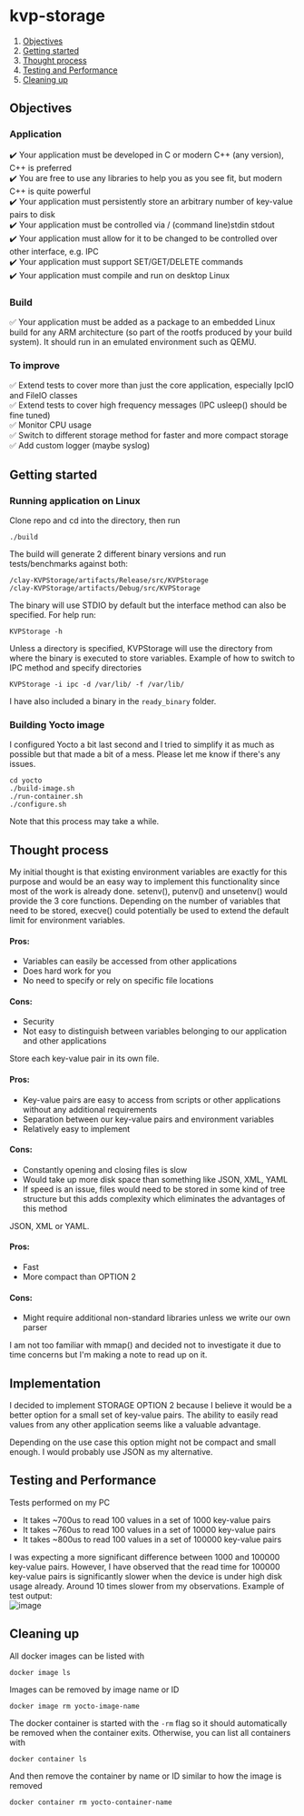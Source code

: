 # kvp-storage
1. [Objectives](#objectives)
2. [Getting started](#getting-started)
3. [Thought process](#thought-process)
4. [Testing and Performance](#testing-and-performance)
5. [Cleaning up](#cleaning-up)

## Objectives
### Application
:heavy_check_mark: Your application must be developed in C or modern C++ (any version), C++ is preferred</br>
:heavy_check_mark: You are free to use any libraries to help you as you see fit, but modern C++ is quite powerful</br>
:heavy_check_mark: Your application must persistently store an arbitrary number of key-value pairs to disk</br>
:heavy_check_mark: Your application must be controlled via / (command line)stdin stdout</br>
:heavy_check_mark: Your application must allow for it to be changed to be controlled over other interface, e.g. IPC</br>
:heavy_check_mark: Your application must support SET/GET/DELETE commands</br>
:heavy_check_mark: Your application must compile and run on desktop Linux</br>

### Build
:white_check_mark: Your application must be added as a package to an embedded Linux build for any ARM architecture (so part of the rootfs produced by
your build system). It should run in an emulated environment such as QEMU.

### To improve
:white_check_mark: Extend tests to cover more than just the core application, especially IpcIO and FileIO classes</br>
:white_check_mark: Extend tests to cover high frequency messages (IPC usleep() should be fine tuned)</br>
:white_check_mark: Monitor CPU usage</br>
:white_check_mark: Switch to different storage method for faster and more compact storage</br>
:white_check_mark: Add custom logger (maybe syslog)

## Getting started
### Running application on Linux
Clone repo and cd into the directory, then run
```
./build
```
The build will generate 2 different binary versions and run tests/benchmarks against both:
```
/clay-KVPStorage/artifacts/Release/src/KVPStorage
/clay-KVPStorage/artifacts/Debug/src/KVPStorage
```
The binary will use STDIO by default but the interface method can also be specified. For help run:
```
KVPStorage -h
```
Unless a directory is specified, KVPStorage will use the directory from where the binary is executed to store variables.
Example of how to switch to IPC method and specify directories
```
KVPStorage -i ipc -d /var/lib/ -f /var/lib/
```
I have also included a binary in the `ready_binary` folder.
### Building Yocto image
I configured Yocto a bit last second and I tried to simplify it as much as possible but that made a bit of a mess. Please let me know if there's any issues.
```
cd yocto
./build-image.sh
./run-container.sh 
./configure.sh
```
Note that this process may take a while.

## Thought process
My initial thought is that existing environment variables are exactly for this purpose and would be an easy way to implement this functionality since most of the work is already done. setenv(), putenv() and unsetenv() would provide the 3 core functions. Depending on the number of variables that need to be stored, execve() could potentially be used to extend the default limit for environment variables.<br/>
#### Pros:
* Variables can easily be accessed from other applications
* Does hard work for you
* No need to specify or rely on specific file locations<br/>
#### Cons:
* Security
* Not easy to distinguish between variables belonging to our application and other applications

Store each key-value pair in its own file.<br/>
#### Pros:
* Key-value pairs are easy to access from scripts or other applications without any additional requirements
* Separation between our key-value pairs and environment variables
* Relatively easy to implement<br/>
#### Cons:
* Constantly opening and closing files is slow 
* Would take up more disk space than something like JSON, XML, YAML
* If speed is an issue, files would need to be stored in some kind of tree structure but this adds complexity which eliminates the advantages of this method

JSON, XML or YAML.<br/>
#### Pros:
* Fast
* More compact than OPTION 2
#### Cons:
* Might require additional non-standard libraries unless we write our own parser

I am not too familiar with mmap() and decided not to investigate it due to time concerns but I'm making a note to read up on it.

## Implementation
I decided to implement STORAGE OPTION 2 because I believe it would be a better option for a small set of key-value pairs. The ability to easily read values from any other application seems like a valuable advantage.

Depending on the use case this option might not be compact and small enough. I would probably use JSON as my alternative. 

## Testing and Performance
Tests performed on my PC
* It takes ~700us to read 100 values in a set of 1000 key-value pairs
* It takes ~760us to read 100 values in a set of 10000 key-value pairs
* It takes ~800us to read 100 values in a set of 100000 key-value pairs

I was expecting a more significant difference between 1000 and 100000 key-value pairs. However, I have observed that the read time for 100000 key-value pairs is significantly slower when the device is under high disk usage already. Around 10 times slower from my observations.
Example of test output:</br>
![image](https://user-images.githubusercontent.com/17459470/162827555-83191618-2096-485f-bc1a-d3c818d1d33c.png)

## Cleaning up
All docker images can be listed with

```
docker image ls
```

Images can be removed by image name or ID

```
docker image rm yocto-image-name
```

The docker container is started with the `-rm` flag so it should automatically be removed when the container exits. Otherwise, you can list all containers with

```
docker container ls
```

And then remove the container by name or ID similar to how the image is removed

```
docker container rm yocto-container-name
```
